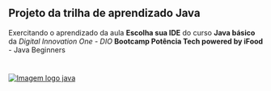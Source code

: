 ## Projeto da trilha de aprendizado Java
 
 Exercitando o aprendizado da  aula **Escolha sua IDE** do curso **Java básico** da *Digital Innovation One - DIO* **Bootcamp Potência Tech powered by iFood** - 
 Java Beginners
#
#



 
[![Imagem logo java](//Imagens/logo_java.png)](https://www.java.com/pt-BR)
